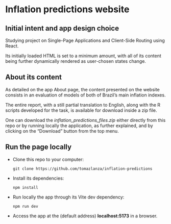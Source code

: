 
# Inflation predictions website

## Initial intent and app design choice

Studying project on Single-Page Applications and Client-Side Routing using React. 

Its initially loaded HTML is set to a minimum amount, with all of its content being further dynamically rendered as user-chosen states change.

## About its content

As detailed on the app About page, the content presented on the website consists in an evaluation of models of both of Brazil’s main inflation indexes. 

The entire report, with a still partial translation to English, along with the R scripts developed for the task, is available for download inside a zip file.

One can download the *inflation_predictions_files.zip* either directly from this repo or by running locally the application, as further explained, and by clicking on the “Download” button from the top menu.

## Run the page locally

* Clone this repo to your computer:

  ``` git clone https://github.com/tomazlanza/inflation-predictions ```

* Install its dependencies:

  ``` npm install ```

* Run locally the app through its Vite dev dependency:

  ``` npm run dev ```

* Access the app at the (default address) **localhost:5173** in a browser.
